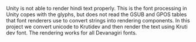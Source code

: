 Unity is not able to render hindi text properly. This is the font processing in Unity copes with the glyphs, but does not read the GSUB and GPOS tables that font renderers use to convert strings into rendering components. In this project we convert unicode to Krutidev and then render the text using Kruti dev font. The rendering works for all Devanagiri fonts.
